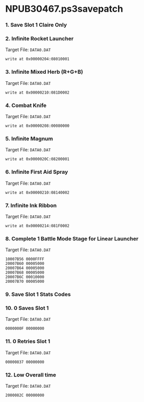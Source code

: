 # NPUB30467.ps3savepatch

### 1. Save Slot 1 Claire Only
### 2. Infinite Rocket Launcher

Target File: `DATA0.DAT`

```
write at 0x00000204:08010001
```

### 3. Infinite Mixed Herb (R+G+B)

Target File: `DATA0.DAT`

```
write at 0x00000210:081D0002
```

### 4. Combat Knife

Target File: `DATA0.DAT`

```
write at 0x00000208:00080000
```

### 5. Infinite Magnum

Target File: `DATA0.DAT`

```
write at 0x0000020C:08200001
```

### 6. Infinite First Aid Spray

Target File: `DATA0.DAT`

```
write at 0x00000210:08140002
```

### 7. Infinite Ink Ribbon

Target File: `DATA0.DAT`

```
write at 0x00000214:081F0002
```

### 8. Complete 1 Battle Mode Stage for Linear Launcher

Target File: `DATA0.DAT`

```
10007B56 0000FFFF
20007B60 00005000
20007B64 00005000
20007B68 00005000
20007B6C 00010000
20007B70 00005000
```

### 9. Save Slot 1 Stats Codes
### 10. 0 Saves Slot 1

Target File: `DATA0.DAT`

```
0000000F 00000000
```

### 11. 0 Retries Slot 1

Target File: `DATA0.DAT`

```
00000837 00000000
```

### 12. Low Overall time

Target File: `DATA0.DAT`

```
2000082C 00000000
```

